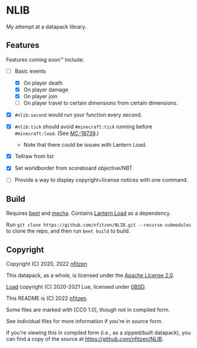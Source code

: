 <!-- SPDX-License-Identifier: Apache-2.0 -->
<!-- SPDX-FileCopyrightText: (C) 2022 nfitzen <https://github.com/nfitzen> -->

# NLIB

My attempt at a datapack library.

## Features

Features coming soon&trade; include:

- [ ] Basic events
    - [x] On player death
    - [x] On player damage
    - [x] On player join
    - [ ] On player travel to certain dimensions from certain dimensions.
- [x] `#nlib:second` would run your function every second.
- [x] `#nlib:tick` should avoid `#minecraft:tick` running
      before `#minecraft:load`.
      (See [MC-18739](https://bugs.mojang.com/browse/MC-187539).)
  
    - Note that there could be issues with Lantern Load.

- [x] Tellraw from list
- [x] Set worldborder from scoreboard objective/NBT
- [ ] Provide a way to display copyright+license notices with one command.

## Build

Requires [beet] and [mecha]. Contains [Lantern Load] as a dependency.

Run `git clone https://github.com/nfitzen/NLIB.git --recurse-submodules`
to clone the repo, and then run `beet build` to build.

[beet]: https://github.com/mcbeet/beet
[mecha]: https://github.com/mcbeet/mecha

## Copyright

Copyright (C) 2020, 2022 [nfitzen](https://github.com/nfitzen)

This datapack, as a whole, is licensed under the [Apache License 2.0](LICENSE).

[Load][Lantern Load] copyright (C) 2020-2021 Lue,
licensed under [0BSD][Load License].

[Load License]: https://github.com/LanternMC/load/tree/master/LICENSE

This README is (C) 2022 [nfitzen](https://github.com/nfitzen).

Some files are marked with [CC0 1.0], though not in compiled form.

See individual files for more information if you're in source form.

If you're viewing this in compiled form (i.e., as a zipped/built datapack),
you can find a copy of the source at <https://github.com/nfitzen/NLIB>.

[Lantern Load]: https://github.com/LanternMC/load
